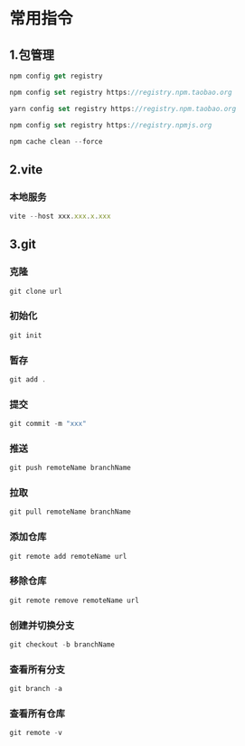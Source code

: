 # 常用指令

## 1.包管理
~~~js
npm config get registry

npm config set registry https://registry.npm.taobao.org

yarn config set registry https://registry.npm.taobao.org

npm config set registry https://registry.npmjs.org

npm cache clean --force
~~~
## 2.vite
### 本地服务
~~~js
vite --host xxx.xxx.x.xxx
~~~
## 3.git
### 克隆
~~~js
git clone url
~~~
### 初始化
~~~js
git init 
~~~
### 暂存
~~~js
git add .
~~~
### 提交
~~~js
git commit -m "xxx"
~~~
### 推送
~~~js
git push remoteName branchName
~~~
### 拉取
~~~js
git pull remoteName branchName
~~~
### 添加仓库
~~~js
git remote add remoteName url
~~~
### 移除仓库
~~~js
git remote remove remoteName url
~~~
### 创建并切换分支
~~~js
git checkout -b branchName
~~~
### 查看所有分支
~~~js
git branch -a
~~~
### 查看所有仓库
~~~js
git remote -v
~~~